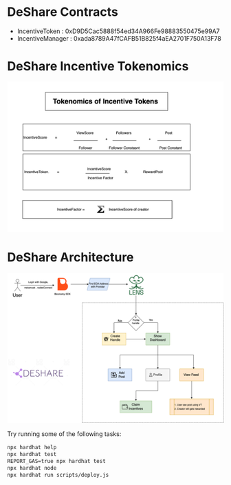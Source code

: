 # DeShare Contracts 

- IncentiveToken : 0xD9D5Cac5888f54ed34A966Fe98883550475e99A7
- IncentiveManager : 0xada8789A47fCAFB51B825f4aEA2701F750A13F78


# DeShare Incentive Tokenomics
![DeShare Incentive Tokenomics](./Toeknomics.png)


# DeShare Architecture
![DeShare Architecture](./DeShare_Architecture.png)

Try running some of the following tasks:

```shell
npx hardhat help
npx hardhat test
REPORT_GAS=true npx hardhat test
npx hardhat node
npx hardhat run scripts/deploy.js
```
